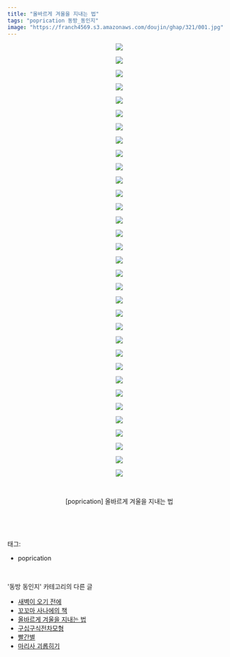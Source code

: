 ```yaml
---
title: "올바르게 겨울을 지내는 법"
tags: "poprication 동방_동인지"
image: "https://franch4569.s3.amazonaws.com/doujin/ghap/321/001.jpg"
---
```

<div class="article">
<p style="text-align: center; clear: none; float: none;"><img src="{{ site.imgserver2 }}/ghap/321/001.jpg"/></p>
<p style="text-align: center; clear: none; float: none;"><img src="{{ site.imgserver2 }}/ghap/321/002.jpg"/></p>
<p style="text-align: center; clear: none; float: none;"><img src="{{ site.imgserver2 }}/ghap/321/003.jpg"/></p>
<p style="text-align: center; clear: none; float: none;"><img src="{{ site.imgserver2 }}/ghap/321/004.jpg"/></p>
<p style="text-align: center; clear: none; float: none;"><img src="{{ site.imgserver2 }}/ghap/321/005.jpg"/></p>
<p style="text-align: center; clear: none; float: none;"><img src="{{ site.imgserver2 }}/ghap/321/006.jpg"/></p>
<p style="text-align: center; clear: none; float: none;"><img src="{{ site.imgserver2 }}/ghap/321/007.jpg"/></p>
<p style="text-align: center; clear: none; float: none;"><img src="{{ site.imgserver2 }}/ghap/321/008.jpg"/></p>
<p style="text-align: center; clear: none; float: none;"><img src="{{ site.imgserver2 }}/ghap/321/009.jpg"/></p>
<p style="text-align: center; clear: none; float: none;"><img src="{{ site.imgserver2 }}/ghap/321/010.jpg"/></p>
<p style="text-align: center; clear: none; float: none;"><img src="{{ site.imgserver2 }}/ghap/321/011.jpg"/></p>
<p style="text-align: center; clear: none; float: none;"><img src="{{ site.imgserver2 }}/ghap/321/012.jpg"/></p>
<p style="text-align: center; clear: none; float: none;"><img src="{{ site.imgserver2 }}/ghap/321/013.jpg"/></p>
<p style="text-align: center; clear: none; float: none;"><img src="{{ site.imgserver2 }}/ghap/321/014.jpg"/></p>
<p style="text-align: center; clear: none; float: none;"><img src="{{ site.imgserver2 }}/ghap/321/015.jpg"/></p>
<p style="text-align: center; clear: none; float: none;"><img src="{{ site.imgserver2 }}/ghap/321/016.jpg"/></p>
<p style="text-align: center; clear: none; float: none;"><img src="{{ site.imgserver2 }}/ghap/321/017.jpg"/></p>
<p style="text-align: center; clear: none; float: none;"><img src="{{ site.imgserver2 }}/ghap/321/018.jpg"/></p>
<p style="text-align: center; clear: none; float: none;"><img src="{{ site.imgserver2 }}/ghap/321/019.jpg"/></p>
<p style="text-align: center; clear: none; float: none;"><img src="{{ site.imgserver2 }}/ghap/321/020.jpg"/></p>
<p style="text-align: center; clear: none; float: none;"><img src="{{ site.imgserver2 }}/ghap/321/021.jpg"/></p>
<p style="text-align: center; clear: none; float: none;"><img src="{{ site.imgserver2 }}/ghap/321/022.jpg"/></p>
<p style="text-align: center; clear: none; float: none;"><img src="{{ site.imgserver2 }}/ghap/321/023.jpg"/></p>
<p style="text-align: center; clear: none; float: none;"><img src="{{ site.imgserver2 }}/ghap/321/024.jpg"/></p>
<p style="text-align: center; clear: none; float: none;"><img src="{{ site.imgserver2 }}/ghap/321/025.jpg"/></p>
<p style="text-align: center; clear: none; float: none;"><img src="{{ site.imgserver2 }}/ghap/321/026.jpg"/></p>
<p style="text-align: center; clear: none; float: none;"><img src="{{ site.imgserver2 }}/ghap/321/027.jpg"/></p>
<p style="text-align: center; clear: none; float: none;"><img src="{{ site.imgserver2 }}/ghap/321/028.jpg"/></p>
<p style="text-align: center; clear: none; float: none;"><img src="{{ site.imgserver2 }}/ghap/321/029.jpg"/></p>
<p style="text-align: center; clear: none; float: none;"><img src="{{ site.imgserver2 }}/ghap/321/030.jpg"/></p>
<p style="text-align: center; clear: none; float: none;"><img src="{{ site.imgserver2 }}/ghap/321/031.jpg"/></p>
<p style="text-align: center; clear: none; float: none;"><img src="{{ site.imgserver2 }}/ghap/321/032.jpg"/></p>
<p style="text-align: center; clear: none; float: none;"><img src="{{ site.imgserver2 }}/ghap/321/033.jpg"/></p>
<p style="text-align: center; clear: none; float: none;"><br/></p>
<p style="text-align: center; clear: none; float: none;">[poprication] 올바르게 겨울을 지내는 법</p>
<p><br/></p>
</div><br/>
<div class="tagTrail">
<p>태그: </p>
<ul>
<li>poprication</li>
</ul>
</div><br/>
<div class="another">
<p>'동방 동인지' 카테고리의 다른 글</p>
<ul>
<li><a href="/ghap_323">새벽이 오기 전에</a></li>
<li><a href="/ghap_322">꼬꼬마 사나에의 책</a></li>
<li><a href="/ghap_321">올바르게 겨울을 지내는 법</a></li>
<li><a href="/ghap_318">구십구식전차모형</a></li>
<li><a href="/ghap_317">빨간별</a></li>
<li><a href="/ghap_316">마리사 괴롭히기</a></li>
</ul>
</div><br/>
<div class="cb_module cb_fluid">
<div class="cb_wrt cb_profile">
</div><!-- commentList close -->
</div><br/>
